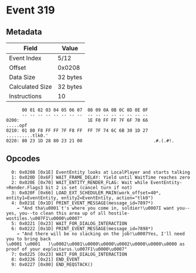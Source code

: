 # Event 319

## Metadata

| Field           | Value    |
|-----------------|----------|
| Event Index     | 5/12     |
| Offset          | 0x0208   |
| Data Size       | 32 bytes |
| Calculated Size | 32 bytes |
| Instructions    | 10       |

```
      00 01 02 03 04 05 06 07  08 09 0A 0B 0C 0D 0E 0F
      -- -- -- -- -- -- -- --  -- -- -- -- -- -- -- --
0200:                          1E F0 FF FF 7F 6F 70 66          .....opf
0210: 01 80 F8 FF FF 7F F8 FF  FF 7F 74 6C 6B 30 1D 27  ..........tlk0.'
0220: 80 23 1D 28 80 23 21 00                           .#.(.#!.        
```

## Opcodes

```
  0: 0x0208 [0x1E] EventEntity looks at LocalPlayer and starts talking
  1: 0x020D [0x6F] WAIT_FRAME_DELAY: Yield until WaitTime reaches zero
  2: 0x020E [0x70] WAIT_ENTITY_RENDER_FLAG: Wait while EventEntity->Render.Flags3 bit 2 is set (cancel turn if not)
  3: 0x020F [0x66] LOAD_EXT_SCHEDULER_MAIN(work_offset=40*, entity1=EventEntity, entity2=EventEntity, action="tlk0")
  4: 0x021E [0x1D] PRINT_EVENT_MESSAGE(message_id=7897*)
    → "And tha\u0001`t's where you come in, soldier!\u0007I want you--yes, you--to clean this area up of all hostile-wostiles.\u007F1\u0000\u0007"
  5: 0x0221 [0x23] WAIT_FOR_DIALOG_INTERACTION
  6: 0x0222 [0x1D] PRINT_EVENT_MESSAGE(message_id=7898*)
    → "And there will be no slacking on the job!\u0007Yes, I'll need you to bring back 
\u0001 \u0001	)\u0002\u0001\u0000\u0000\u0002\u0000\u0000\u0000 as proof of your exploitarus.\u007F1\u0000\u0007"
  7: 0x0225 [0x23] WAIT_FOR_DIALOG_INTERACTION
  8: 0x0226 [0x21] END_EVENT
  9: 0x0227 [0x00] END_REQSTACK()
```
